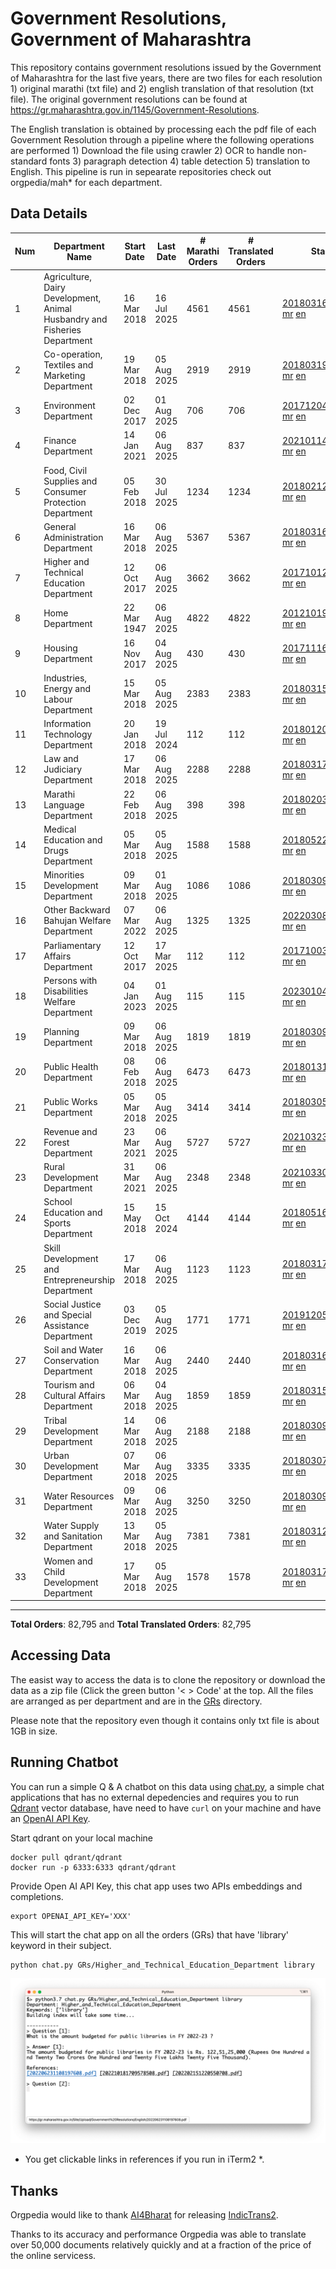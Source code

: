 # Government Resolutions, Government of Maharashtra

This repository contains government resolutions issued by the Government of Maharashtra for the last five years, there are two files for each resolution 1) original marathi (txt file) and 2) english translation of that resolution (txt file). The original government resolutions can be found at https://gr.maharashtra.gov.in/1145/Government-Resolutions.

The English translation is obtained by processing each the pdf file of each Government Resolution through a pipeline where the following operations are performed 1) Download the file using crawler 2) OCR to handle non-standard fonts 3) paragraph detection 4) table  detection 5) translation to English. This pipeline is run in sepearate repositories check out orgpedia/mah* for each department.


## Data Details

| Num | Department Name | Start Date | Last Date | # Marathi Orders | # Translated Orders | Starting Order | Last Order |
| --- | --------------- | ---------- | --------- | ---------------- | ------------------- | -------------- | ---------- |
| 1 | Agriculture, Dairy Development, Animal Husbandry and Fisheries Department | 16 Mar 2018 | 16 Jul 2025 | 4561 | 4561 | [201803161624182101.pdf](https://gr.maharashtra.gov.in/Site/Upload/Government%20Resolutions/English/201803161624182101.pdf) [mr](GRs/Agriculture,_Dairy_Development,_Animal_Husbandry_and_Fisheries_Department/201803161624182101.pdf.mr.txt) [en](GRs/Agriculture,_Dairy_Development,_Animal_Husbandry_and_Fisheries_Department/201803161624182101.pdf.en.txt) | [202507161646542501.pdf](https://gr.maharashtra.gov.in/Site/Upload/Government%20Resolutions/English/202507161646542501.pdf) [mr](GRs/Agriculture,_Dairy_Development,_Animal_Husbandry_and_Fisheries_Department/202507161646542501.pdf.mr.txt) [en](GRs/Agriculture,_Dairy_Development,_Animal_Husbandry_and_Fisheries_Department/202507161646542501.pdf.en.txt) |
| 2 | Co-operation, Textiles and Marketing Department | 19 Mar 2018 | 05 Aug 2025 | 2919 | 2919 | [201803191257576702.pdf](https://gr.maharashtra.gov.in/Site/Upload/Government%20Resolutions/English/201803191257576702.pdf) [mr](GRs/Co-operation,_Textiles_and_Marketing_Department/201803191257576702.pdf.mr.txt) [en](GRs/Co-operation,_Textiles_and_Marketing_Department/201803191257576702.pdf.en.txt) | [202508051816111302.pdf](https://gr.maharashtra.gov.in/Site/Upload/Government%20Resolutions/English/202508051816111302.pdf) [mr](GRs/Co-operation,_Textiles_and_Marketing_Department/202508051816111302.pdf.mr.txt) [en](GRs/Co-operation,_Textiles_and_Marketing_Department/202508051816111302.pdf.en.txt) |
| 3 | Environment Department | 02 Dec 2017 | 01 Aug 2025 | 706 | 706 | [201712041147216904.pdf](https://gr.maharashtra.gov.in/Site/Upload/Government%20Resolutions/English/201712041147216904.pdf) [mr](GRs/Environment_Department/201712041147216904.pdf.mr.txt) [en](GRs/Environment_Department/201712041147216904.pdf.en.txt) | [202508011520386604.pdf](https://gr.maharashtra.gov.in/Site/Upload/Government%20Resolutions/English/202508011520386604.pdf) [mr](GRs/Environment_Department/202508011520386604.pdf.mr.txt) [en](GRs/Environment_Department/202508011520386604.pdf.en.txt) |
| 4 | Finance Department | 14 Jan 2021 | 06 Aug 2025 | 837 | 837 | [202101141237329905.pdf](https://gr.maharashtra.gov.in/Site/Upload/Government%20Resolutions/English/202101141237329905.pdf) [mr](GRs/Finance_Department/202101141237329905.pdf.mr.txt) [en](GRs/Finance_Department/202101141237329905.pdf.en.txt) | [202508061117513505.pdf](https://gr.maharashtra.gov.in/Site/Upload/Government%20Resolutions/English/202508061117513505.pdf) [mr](GRs/Finance_Department/202508061117513505.pdf.mr.txt) [en](GRs/Finance_Department/202508061117513505.pdf.en.txt) |
| 5 | Food, Civil Supplies and Consumer Protection Department | 05 Feb 2018 | 30 Jul 2025 | 1234 | 1234 | [201802121244545806.pdf](https://gr.maharashtra.gov.in/Site/Upload/Government%20Resolutions/English/201802121244545806.pdf) [mr](GRs/Food,_Civil_Supplies_and_Consumer_Protection_Department/201802121244545806.pdf.mr.txt) [en](GRs/Food,_Civil_Supplies_and_Consumer_Protection_Department/201802121244545806.pdf.en.txt) | [202507301800117106.pdf](https://gr.maharashtra.gov.in/Site/Upload/Government%20Resolutions/English/202507301800117106.pdf) [mr](GRs/Food,_Civil_Supplies_and_Consumer_Protection_Department/202507301800117106.pdf.mr.txt) [en](GRs/Food,_Civil_Supplies_and_Consumer_Protection_Department/202507301800117106.pdf.en.txt) |
| 6 | General Administration Department | 16 Mar 2018 | 06 Aug 2025 | 5367 | 5367 | [201803161224022707.pdf](https://gr.maharashtra.gov.in/Site/Upload/Government%20Resolutions/English/201803161224022707.pdf) [mr](GRs/General_Administration_Department/201803161224022707.pdf.mr.txt) [en](GRs/General_Administration_Department/201803161224022707.pdf.en.txt) | [202508061206570807.pdf](https://gr.maharashtra.gov.in/Site/Upload/Government%20Resolutions/English/202508061206570807.pdf) [mr](GRs/General_Administration_Department/202508061206570807.pdf.mr.txt) [en](GRs/General_Administration_Department/202508061206570807.pdf.en.txt) |
| 7 | Higher and Technical Education Department | 12 Oct 2017 | 06 Aug 2025 | 3662 | 3662 | [201710121514029708.pdf](https://gr.maharashtra.gov.in/Site/Upload/Government%20Resolutions/English/201710121514029708.pdf) [mr](GRs/Higher_and_Technical_Education_Department/201710121514029708.pdf.mr.txt) [en](GRs/Higher_and_Technical_Education_Department/201710121514029708.pdf.en.txt) | [202508061731056608.pdf](https://gr.maharashtra.gov.in/Site/Upload/Government%20Resolutions/English/202508061731056608.pdf) [mr](GRs/Higher_and_Technical_Education_Department/202508061731056608.pdf.mr.txt) [en](GRs/Higher_and_Technical_Education_Department/202508061731056608.pdf.en.txt) |
| 8 | Home Department | 22 Mar 1947 | 06 Aug 2025 | 4822 | 4822 | [201210191648552129.pdf](https://gr.maharashtra.gov.in/Site/Upload/Government%20Resolutions/English/201210191648552129.pdf) [mr](GRs/Home_Department/201210191648552129.pdf.mr.txt) [en](GRs/Home_Department/201210191648552129.pdf.en.txt) | [202508061836260129.pdf](https://gr.maharashtra.gov.in/Site/Upload/Government%20Resolutions/English/202508061836260129.pdf) [mr](GRs/Home_Department/202508061836260129.pdf.mr.txt) [en](GRs/Home_Department/202508061836260129.pdf.en.txt) |
| 9 | Housing Department | 16 Nov 2017 | 04 Aug 2025 | 430 | 430 | [201711161447076609.pdf](https://gr.maharashtra.gov.in/Site/Upload/Government%20Resolutions/English/201711161447076609.pdf) [mr](GRs/Housing_Department/201711161447076609.pdf.mr.txt) [en](GRs/Housing_Department/201711161447076609.pdf.en.txt) | [202508041811164309.pdf](https://gr.maharashtra.gov.in/Site/Upload/Government%20Resolutions/English/202508041811164309.pdf) [mr](GRs/Housing_Department/202508041811164309.pdf.mr.txt) [en](GRs/Housing_Department/202508041811164309.pdf.en.txt) |
| 10 | Industries, Energy and Labour Department | 15 Mar 2018 | 05 Aug 2025 | 2383 | 2383 | [201803151204055010.pdf](https://gr.maharashtra.gov.in/Site/Upload/Government%20Resolutions/English/201803151204055010.pdf) [mr](GRs/Industries,_Energy_and_Labour_Department/201803151204055010.pdf.mr.txt) [en](GRs/Industries,_Energy_and_Labour_Department/201803151204055010.pdf.en.txt) | [202508051805043510.pdf](https://gr.maharashtra.gov.in/Site/Upload/Government%20Resolutions/English/202508051805043510.pdf) [mr](GRs/Industries,_Energy_and_Labour_Department/202508051805043510.pdf.mr.txt) [en](GRs/Industries,_Energy_and_Labour_Department/202508051805043510.pdf.en.txt) |
| 11 | Information Technology Department | 20 Jan 2018 | 19 Jul 2024 | 112 | 112 | [201801201843024511.pdf](https://gr.maharashtra.gov.in/Site/Upload/Government%20Resolutions/English/201801201843024511.pdf) [mr](GRs/Information_Technology_Department/201801201843024511.pdf.mr.txt) [en](GRs/Information_Technology_Department/201801201843024511.pdf.en.txt) | [202407191742379111.pdf](https://gr.maharashtra.gov.in/Site/Upload/Government%20Resolutions/English/202407191742379111.pdf) [mr](GRs/Information_Technology_Department/202407191742379111.pdf.mr.txt) [en](GRs/Information_Technology_Department/202407191742379111.pdf.en.txt) |
| 12 | Law and Judiciary Department | 17 Mar 2018 | 06 Aug 2025 | 2288 | 2288 | [201803171129290212.pdf](https://gr.maharashtra.gov.in/Site/Upload/Government%20Resolutions/English/201803171129290212.pdf) [mr](GRs/Law_and_Judiciary_Department/201803171129290212.pdf.mr.txt) [en](GRs/Law_and_Judiciary_Department/201803171129290212.pdf.en.txt) | [202508061458229612.pdf](https://gr.maharashtra.gov.in/Site/Upload/Government%20Resolutions/English/202508061458229612.pdf) [mr](GRs/Law_and_Judiciary_Department/202508061458229612.pdf.mr.txt) [en](GRs/Law_and_Judiciary_Department/202508061458229612.pdf.en.txt) |
| 13 | Marathi Language Department | 22 Feb 2018 | 06 Aug 2025 | 398 | 398 | [201802031549154233.pdf](https://gr.maharashtra.gov.in/Site/Upload/Government%20Resolutions/English/201802031549154233.pdf) [mr](GRs/Marathi_Language_Department/201802031549154233.pdf.mr.txt) [en](GRs/Marathi_Language_Department/201802031549154233.pdf.en.txt) | [202508061759482933.pdf](https://gr.maharashtra.gov.in/Site/Upload/Government%20Resolutions/English/202508061759482933.pdf) [mr](GRs/Marathi_Language_Department/202508061759482933.pdf.mr.txt) [en](GRs/Marathi_Language_Department/202508061759482933.pdf.en.txt) |
| 14 | Medical Education and Drugs Department | 05 Mar 2018 | 05 Aug 2025 | 1588 | 1588 | [201805221424292513.pdf](https://gr.maharashtra.gov.in/Site/Upload/Government%20Resolutions/English/201805221424292513.pdf) [mr](GRs/Medical_Education_and_Drugs_Department/201805221424292513.pdf.mr.txt) [en](GRs/Medical_Education_and_Drugs_Department/201805221424292513.pdf.en.txt) | [202508051518095413.pdf](https://gr.maharashtra.gov.in/Site/Upload/Government%20Resolutions/English/202508051518095413.pdf) [mr](GRs/Medical_Education_and_Drugs_Department/202508051518095413.pdf.mr.txt) [en](GRs/Medical_Education_and_Drugs_Department/202508051518095413.pdf.en.txt) |
| 15 | Minorities Development Department | 09 Mar 2018 | 01 Aug 2025 | 1086 | 1086 | [201803091218355314.pdf](https://gr.maharashtra.gov.in/Site/Upload/Government%20Resolutions/English/201803091218355314.pdf) [mr](GRs/Minorities_Development_Department/201803091218355314.pdf.mr.txt) [en](GRs/Minorities_Development_Department/201803091218355314.pdf.en.txt) | [202508011606311814.pdf](https://gr.maharashtra.gov.in/Site/Upload/Government%20Resolutions/English/202508011606311814.pdf) [mr](GRs/Minorities_Development_Department/202508011606311814.pdf.mr.txt) [en](GRs/Minorities_Development_Department/202508011606311814.pdf.en.txt) |
| 16 | Other Backward Bahujan Welfare Department | 07 Mar 2022 | 06 Aug 2025 | 1325 | 1325 | [202203081752439334.pdf](https://gr.maharashtra.gov.in/Site/Upload/Government%20Resolutions/English/202203081752439334.pdf) [mr](GRs/Other_Backward_Bahujan_Welfare_Department/202203081752439334.pdf.mr.txt) [en](GRs/Other_Backward_Bahujan_Welfare_Department/202203081752439334.pdf.en.txt) | [202508061829447634.pdf](https://gr.maharashtra.gov.in/Site/Upload/Government%20Resolutions/English/202508061829447634.pdf) [mr](GRs/Other_Backward_Bahujan_Welfare_Department/202508061829447634.pdf.mr.txt) [en](GRs/Other_Backward_Bahujan_Welfare_Department/202508061829447634.pdf.en.txt) |
| 17 | Parliamentary Affairs Department | 12 Oct 2017 | 17 Mar 2025 | 112 | 112 | [201710031642378615.pdf](https://gr.maharashtra.gov.in/Site/Upload/Government%20Resolutions/English/201710031642378615.pdf) [mr](GRs/Parliamentary_Affairs_Department/201710031642378615.pdf.mr.txt) [en](GRs/Parliamentary_Affairs_Department/201710031642378615.pdf.en.txt) | [202503171104518215.pdf](https://gr.maharashtra.gov.in/Site/Upload/Government%20Resolutions/English/202503171104518215.pdf) [mr](GRs/Parliamentary_Affairs_Department/202503171104518215.pdf.mr.txt) [en](GRs/Parliamentary_Affairs_Department/202503171104518215.pdf.en.txt) |
| 18 | Persons with Disabilities Welfare Department | 04 Jan 2023 | 01 Aug 2025 | 115 | 115 | [202301041906309635.pdf](https://gr.maharashtra.gov.in/Site/Upload/Government%20Resolutions/English/202301041906309635.pdf) [mr](GRs/Persons_with_Disabilities_Welfare_Department/202301041906309635.pdf.mr.txt) [en](GRs/Persons_with_Disabilities_Welfare_Department/202301041906309635.pdf.en.txt) | [202508011553078435.pdf](https://gr.maharashtra.gov.in/Site/Upload/Government%20Resolutions/English/202508011553078435.pdf) [mr](GRs/Persons_with_Disabilities_Welfare_Department/202508011553078435.pdf.mr.txt) [en](GRs/Persons_with_Disabilities_Welfare_Department/202508011553078435.pdf.en.txt) |
| 19 | Planning Department | 09 Mar 2018 | 06 Aug 2025 | 1819 | 1819 | [201803091441032716.pdf](https://gr.maharashtra.gov.in/Site/Upload/Government%20Resolutions/English/201803091441032716.pdf) [mr](GRs/Planning_Department/201803091441032716.pdf.mr.txt) [en](GRs/Planning_Department/201803091441032716.pdf.en.txt) | [202508061155174516.pdf](https://gr.maharashtra.gov.in/Site/Upload/Government%20Resolutions/English/202508061155174516.pdf) [mr](GRs/Planning_Department/202508061155174516.pdf.mr.txt) [en](GRs/Planning_Department/202508061155174516.pdf.en.txt) |
| 20 | Public Health Department | 08 Feb 2018 | 06 Aug 2025 | 6473 | 6473 | [201801311722275417.pdf](https://gr.maharashtra.gov.in/Site/Upload/Government%20Resolutions/English/201801311722275417.pdf) [mr](GRs/Public_Health_Department/201801311722275417.pdf.mr.txt) [en](GRs/Public_Health_Department/201801311722275417.pdf.en.txt) | [202508061709573317.pdf](https://gr.maharashtra.gov.in/Site/Upload/Government%20Resolutions/English/202508061709573317.pdf) [mr](GRs/Public_Health_Department/202508061709573317.pdf.mr.txt) [en](GRs/Public_Health_Department/202508061709573317.pdf.en.txt) |
| 21 | Public Works Department | 05 Mar 2018 | 05 Aug 2025 | 3414 | 3414 | [201803051515468118.pdf](https://gr.maharashtra.gov.in/Site/Upload/Government%20Resolutions/English/201803051515468118.pdf) [mr](GRs/Public_Works_Department/201803051515468118.pdf.mr.txt) [en](GRs/Public_Works_Department/201803051515468118.pdf.en.txt) | [202508051333075418.pdf](https://gr.maharashtra.gov.in/Site/Upload/Government%20Resolutions/English/202508051333075418...pdf) [mr](GRs/Public_Works_Department/202508051333075418.pdf.mr.txt) [en](GRs/Public_Works_Department/202508051333075418.pdf.en.txt) |
| 22 | Revenue and Forest Department | 23 Mar 2021 | 06 Aug 2025 | 5727 | 5727 | [202103231328393119.pdf](https://gr.maharashtra.gov.in/Site/Upload/Government%20Resolutions/English/202103231328393119.pdf) [mr](GRs/Revenue_and_Forest_Department/202103231328393119.pdf.mr.txt) [en](GRs/Revenue_and_Forest_Department/202103231328393119.pdf.en.txt) | [202508061826023019.pdf](https://gr.maharashtra.gov.in/Site/Upload/Government%20Resolutions/English/202508061826023019.pdf) [mr](GRs/Revenue_and_Forest_Department/202508061826023019.pdf.mr.txt) [en](GRs/Revenue_and_Forest_Department/202508061826023019.pdf.en.txt) |
| 23 | Rural Development Department | 31 Mar 2021 | 06 Aug 2025 | 2348 | 2348 | [202103301021181120.pdf](https://gr.maharashtra.gov.in/Site/Upload/Government%20Resolutions/English/202103301021181120.pdf) [mr](GRs/Rural_Development_Department/202103301021181120.pdf.mr.txt) [en](GRs/Rural_Development_Department/202103301021181120.pdf.en.txt) | [202508061325445120.pdf](https://gr.maharashtra.gov.in/Site/Upload/Government%20Resolutions/English/202508061325445120.pdf) [mr](GRs/Rural_Development_Department/202508061325445120.pdf.mr.txt) [en](GRs/Rural_Development_Department/202508061325445120.pdf.en.txt) |
| 24 | School Education and Sports Department | 15 May 2018 | 15 Oct 2024 | 4144 | 4144 | [201805161114241221.pdf](https://gr.maharashtra.gov.in/Site/Upload/Government%20Resolutions/English/201805161114241221.pdf) [mr](GRs/School_Education_and_Sports_Department/201805161114241221.pdf.mr.txt) [en](GRs/School_Education_and_Sports_Department/201805161114241221.pdf.en.txt) | [202410152127537021.pdf](https://gr.maharashtra.gov.in/Site/Upload/Government%20Resolutions/English/202410152127537021.pdf) [mr](GRs/School_Education_and_Sports_Department/202410152127537021.pdf.mr.txt) [en](GRs/School_Education_and_Sports_Department/202410152127537021.pdf.en.txt) |
| 25 | Skill Development and Entrepreneurship Department | 17 Mar 2018 | 06 Aug 2025 | 1123 | 1123 | [201803171322099003.pdf](https://gr.maharashtra.gov.in/Site/Upload/Government%20Resolutions/English/201803171322099003.pdf) [mr](GRs/Skill_Development_and_Entrepreneurship_Department/201803171322099003.pdf.mr.txt) [en](GRs/Skill_Development_and_Entrepreneurship_Department/201803171322099003.pdf.en.txt) | [202508061315407703.pdf](https://gr.maharashtra.gov.in/Site/Upload/Government%20Resolutions/English/202508061315407703.pdf) [mr](GRs/Skill_Development_and_Entrepreneurship_Department/202508061315407703.pdf.mr.txt) [en](GRs/Skill_Development_and_Entrepreneurship_Department/202508061315407703.pdf.en.txt) |
| 26 | Social Justice and Special Assistance Department | 03 Dec 2019 | 05 Aug 2025 | 1771 | 1771 | [201912051107011622.pdf](https://gr.maharashtra.gov.in/Site/Upload/Government%20Resolutions/English/201912051107011622.pdf) [mr](GRs/Social_Justice_and_Special_Assistance_Department/201912051107011622.pdf.mr.txt) [en](GRs/Social_Justice_and_Special_Assistance_Department/201912051107011622.pdf.en.txt) | [202508051809491622.pdf](https://gr.maharashtra.gov.in/Site/Upload/Government%20Resolutions/English/202508051809491622.pdf) [mr](GRs/Social_Justice_and_Special_Assistance_Department/202508051809491622.pdf.mr.txt) [en](GRs/Social_Justice_and_Special_Assistance_Department/202508051809491622.pdf.en.txt) |
| 27 | Soil and Water Conservation Department | 16 Mar 2018 | 06 Aug 2025 | 2440 | 2440 | [201803161247582426.pdf](https://gr.maharashtra.gov.in/Site/Upload/Government%20Resolutions/English/201803161247582426.pdf) [mr](GRs/Soil_and_Water_Conservation_Department/201803161247582426.pdf.mr.txt) [en](GRs/Soil_and_Water_Conservation_Department/201803161247582426.pdf.en.txt) | [202508061200568626.pdf](https://gr.maharashtra.gov.in/Site/Upload/Government%20Resolutions/English/202508061200568626.pdf) [mr](GRs/Soil_and_Water_Conservation_Department/202508061200568626.pdf.mr.txt) [en](GRs/Soil_and_Water_Conservation_Department/202508061200568626.pdf.en.txt) |
| 28 | Tourism and Cultural Affairs Department | 06 Mar 2018 | 04 Aug 2025 | 1859 | 1859 | [201803151055091823.pdf](https://gr.maharashtra.gov.in/Site/Upload/Government%20Resolutions/English/201803151055091823.pdf) [mr](GRs/Tourism_and_Cultural_Affairs_Department/201803151055091823.pdf.mr.txt) [en](GRs/Tourism_and_Cultural_Affairs_Department/201803151055091823.pdf.en.txt) | [202508041747135623.pdf](https://gr.maharashtra.gov.in/Site/Upload/Government%20Resolutions/English/202508041747135623.pdf) [mr](GRs/Tourism_and_Cultural_Affairs_Department/202508041747135623.pdf.mr.txt) [en](GRs/Tourism_and_Cultural_Affairs_Department/202508041747135623.pdf.en.txt) |
| 29 | Tribal Development Department | 14 Mar 2018 | 06 Aug 2025 | 2188 | 2188 | [201803091105184924.pdf](https://gr.maharashtra.gov.in/Site/Upload/Government%20Resolutions/English/201803091105184924.pdf) [mr](GRs/Tribal_Development_Department/201803091105184924.pdf.mr.txt) [en](GRs/Tribal_Development_Department/201803091105184924.pdf.en.txt) | [202508061612272324.pdf](https://gr.maharashtra.gov.in/Site/Upload/Government%20Resolutions/English/202508061612272324.pdf) [mr](GRs/Tribal_Development_Department/202508061612272324.pdf.mr.txt) [en](GRs/Tribal_Development_Department/202508061612272324.pdf.en.txt) |
| 30 | Urban Development Department | 07 Mar 2018 | 06 Aug 2025 | 3335 | 3335 | [201803071203178325.pdf](https://gr.maharashtra.gov.in/Site/Upload/Government%20Resolutions/English/201803071203178325.pdf) [mr](GRs/Urban_Development_Department/201803071203178325.pdf.mr.txt) [en](GRs/Urban_Development_Department/201803071203178325.pdf.en.txt) | [202508061032122725.pdf](https://gr.maharashtra.gov.in/Site/Upload/Government%20Resolutions/English/202508061032122725.pdf) [mr](GRs/Urban_Development_Department/202508061032122725.pdf.mr.txt) [en](GRs/Urban_Development_Department/202508061032122725.pdf.en.txt) |
| 31 | Water Resources Department | 09 Mar 2018 | 06 Aug 2025 | 3250 | 3250 | [201803091034435527.pdf](https://gr.maharashtra.gov.in/Site/Upload/Government%20Resolutions/English/201803091034435527.pdf) [mr](GRs/Water_Resources_Department/201803091034435527.pdf.mr.txt) [en](GRs/Water_Resources_Department/201803091034435527.pdf.en.txt) | [202508061326485327.pdf](https://gr.maharashtra.gov.in/Site/Upload/Government%20Resolutions/English/202508061326485327.pdf) [mr](GRs/Water_Resources_Department/202508061326485327.pdf.mr.txt) [en](GRs/Water_Resources_Department/202508061326485327.pdf.en.txt) |
| 32 | Water Supply and Sanitation Department | 13 Mar 2018 | 05 Aug 2025 | 7381 | 7381 | [201803121414108428.pdf](https://gr.maharashtra.gov.in/Site/Upload/Government%20Resolutions/English/201803121414108428.pdf) [mr](GRs/Water_Supply_and_Sanitation_Department/201803121414108428.pdf.mr.txt) [en](GRs/Water_Supply_and_Sanitation_Department/201803121414108428.pdf.en.txt) | [202508051629048228.pdf](https://gr.maharashtra.gov.in/Site/Upload/Government%20Resolutions/English/202508051629048228.pdf) [mr](GRs/Water_Supply_and_Sanitation_Department/202508051629048228.pdf.mr.txt) [en](GRs/Water_Supply_and_Sanitation_Department/202508051629048228.pdf.en.txt) |
| 33 | Women and Child Development Department | 17 Mar 2018 | 05 Aug 2025 | 1578 | 1578 | [201803171539444330.pdf](https://gr.maharashtra.gov.in/Site/Upload/Government%20Resolutions/English/201803171539444330.pdf) [mr](GRs/Women_and_Child_Development_Department/201803171539444330.pdf.mr.txt) [en](GRs/Women_and_Child_Development_Department/201803171539444330.pdf.en.txt) | [202508051710545630.pdf](https://gr.maharashtra.gov.in/Site/Upload/Government%20Resolutions/English/202508051710545630.pdf) [mr](GRs/Women_and_Child_Development_Department/202508051710545630.pdf.mr.txt) [en](GRs/Women_and_Child_Development_Department/202508051710545630.pdf.en.txt) |
----------------------------------------------------------------------------------------------------

**Total Orders**: 82,795 and **Total Translated Orders**: 82,795
## Accessing Data

The easist way to access the data is to clone the repository or download the data as a zip file (Click the green button '< > Code' at the top. All the files are arranged as per department and are in the [GRs](GRs) directory.

Please note that the repository even though it contains only txt file is about 1GB in size.

## Running Chatbot

You can run a simple Q & A chatbot on this data using [chat.py](chat.py), a simple chat applications that has no external depedencies and requires you to run [Qdrant](https://qdrant.tech/) vector database, have need to have `curl` on your machine and have an [OpenAI API Key](https://help.openai.com/en/articles/4936850-where-do-i-find-my-secret-api-key).

Start qdrant on your local machine
```shell
docker pull qdrant/qdrant
docker run -p 6333:6333 qdrant/qdrant
```

Provide Open AI API Key, this chat app uses two APIs embeddings and completions.
```shell
export OPENAI_API_KEY='XXX'
```

This will start the chat app on all the orders (GRs) that have 'library' keyword in their subject.

```shell
python chat.py GRs/Higher_and_Technical_Education_Department library
```

![screenshot of running chat.py](screenshot.png)

* You get clickable links in references if you run in iTerm2 *.

## Thanks

Orgpedia would like to thank [AI4Bharat](https://ai4bharat.iitm.ac.in/) for releasing [IndicTrans2](https://github.com/AI4Bharat/IndicTrans2).

Thanks to its accuracy and performance Orgpedia was able to translate over 50,000 documents relatively quickly and at a fraction of the price of the online servicess.

